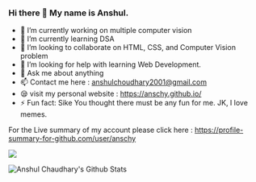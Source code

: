 ### Hi there 👋 My name is Anshul.


- 🔭 I’m currently working on multiple computer vision
- 🌱 I’m currently learning DSA
- 👯 I’m looking to collaborate on HTML, CSS, and Computer Vision problem
- 🤔 I’m looking for help with learning Web Development.
- 💬 Ask me about anything
- 📫 Contact me here : anshulchoudhary2001@gmail.com
- 😪 visit my personal website : https://anschy.github.io/
- ⚡ Fun fact: Sike You thought there must be any fun for me. JK, I love memes.

For the Live summary of my account please click here :
https://profile-summary-for-github.com/user/anschy

![](https://komarev.com/ghpvc/?username=anschy&color=green&style=flat-square)

<img align="left" alt="Anshul Chaudhary's Github Stats" src="https://github-readme-stats.vercel.app/api?username=anschy&theme=chartreuse-dark&show_icons=true&hide_border=true"/>
